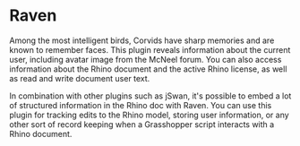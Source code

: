 # Raven
Among the most intelligent birds, Corvids have sharp memories and are known to remember faces. This plugin reveals information about the current user, including avatar image from the McNeel forum. You can also access information about the Rhino document and the active Rhino license, as well as read and write document user text.

In combination with other plugins such as jSwan, it's possible to embed a lot of structured information in the Rhino doc with Raven. You can use this plugin for tracking edits to the Rhino model, storing user information, or any other sort of record keeping when a Grasshopper script interacts with a Rhino document.
